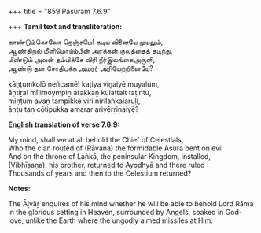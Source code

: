 +++
title = "859 Pasuram 7.6.9"

+++
**Tamil text and transliteration:**

காண்டும்கொலோ நெஞ்சமே! கடிய வினையே முயலும்,  
ஆண்திறல் மீளிமொய்ம்பின் அரக்கன் குலத்தைத் தடிந்து,  
மீண்டும் அவன் தம்பிக்கே விரி நீர்இலங்கைஅருளி,  
ஆண்டு தன் சோதிபுக்க அமரர் அரியேற்றினையே?

kāṇṭumkolō neñcamē! kaṭiya viṉaiyē muyalum,  
āṇtiṟal mīḷimoympiṉ arakkaṉ kulattait taṭintu,  
mīṇṭum avaṉ tampikkē viri nīrilaṅkaiaruḷi,  
āṇṭu taṉ cōtipukka amarar ariyēṟṟiṉaiyē?

**English translation of verse 7.6.9:**

My mind, shall we at all behold the Chief of Celestials,  
Who the clan routed of (Rāvaṇa) the formidable Asura bent on evil  
And on the throne of Laṅkā, the peninsular Kingdom, installed,  
(Vibhīṣaṇa), his brother, returned to Ayodhyā and there ruled  
Thousands of years and then to the Celestium returned?

**Notes:**

The Āḻvāṟ enquires of his mind whether he will be able to behold Lord Rāma in the glorious setting in Heaven, surrounded by Angels, soaked in God-love, unlike the Earth where the ungodly aimed missiles at Him.


